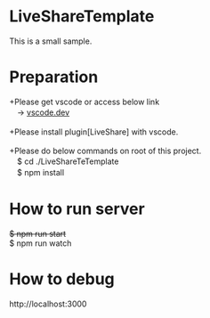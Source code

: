 # LiveShareTemplate
This is a small sample.<br>

# Preparation
+Please get vscode or access below link<br>
　-> <a href="https://vscode.dev" taret="_blank">vscode.dev</a><br>
 <br>
+Please install plugin[LiveShare] with vscode.<br>
<br>
+Please do below commands on root of this project.<br>
　$ cd ./LiveShareTeTemplate<br>
　$ npm install<br>


# How to run server
~~$ npm run start~~ <br>
$ npm run watch<br>


# How to debug
http://localhost:3000<br>

